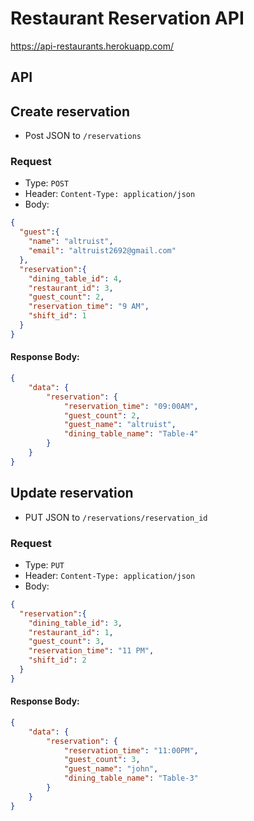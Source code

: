 # Restaurant Reservation API

https://api-restaurants.herokuapp.com/

## API

## Create reservation

* Post JSON to `/reservations`

### Request

* Type: `POST`
* Header: `Content-Type: application/json`
* Body:

```json
{
  "guest":{
  	"name": "altruist",
    "email": "altruist2692@gmail.com"
  },
  "reservation":{
  	"dining_table_id": 4,
    "restaurant_id": 3,
    "guest_count": 2,
    "reservation_time": "9 AM",
    "shift_id": 1
  }
}
```

#### Response Body:

```json
{
    "data": {
        "reservation": {
            "reservation_time": "09:00AM",
            "guest_count": 2,
            "guest_name": "altruist",
            "dining_table_name": "Table-4"
        }
    }
}
```

## Update reservation

* PUT JSON to `/reservations/reservation_id`

### Request

* Type: `PUT`
* Header: `Content-Type: application/json`
* Body:

```json
{
  "reservation":{
  	"dining_table_id": 3,
    "restaurant_id": 1,
    "guest_count": 3,
    "reservation_time": "11 PM",
    "shift_id": 2
  }
}
```

#### Response Body:

```json
{
    "data": {
        "reservation": {
            "reservation_time": "11:00PM",
            "guest_count": 3,
            "guest_name": "john",
            "dining_table_name": "Table-3"
        }
    }
}
```